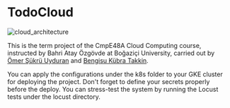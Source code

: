 # TodoCloud

![cloud_architecture](https://github.com/user-attachments/assets/514b15b4-0cd5-4833-b99f-e20deabe0660)

This is the term project of the CmpE48A Cloud Computing course, instructed by Bahri Atay Özgövde at Boğaziçi University, carried out by [Ömer Şükrü Uyduran](https://github.com/Simurgan) and [Bengisu Kübra Takkin](https://github.com/Brunettow).

You can apply the configurations under the k8s folder to your GKE cluster for deploying the project. Don't forget to define your secrets properly before the deploy.
You can stress-test the system by running the Locust tests under the locust directory.
